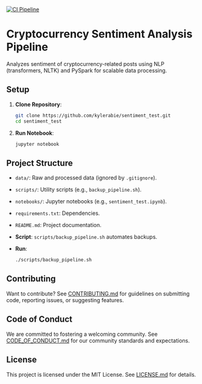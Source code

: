[![CI Pipeline](https://github.com/kylerabie/sentiment_test/actions/workflows/ci.yml/badge.svg)](https://github.com/kylerabie/sentiment_test/actions/workflows/ci.yml)

# Cryptocurrency Sentiment Analysis Pipeline

Analyzes sentiment of cryptocurrency-related posts using NLP (transformers, NLTK) and PySpark for scalable data processing.

## Setup

1. **Clone Repository**:
   ```bash
   git clone https://github.com/kylerabie/sentiment_test.git
   cd sentiment_test
   
3. **Run Notebook**:
   ```bash
   jupyter notebook

## Project Structure

- `data/`: Raw and processed data (ignored by `.gitignore`).
- `scripts/`: Utility scripts (e.g., `backup_pipeline.sh`).
- `notebooks/`: Jupyter notebooks (e.g., `sentiment_test.ipynb`).
- `requirements.txt`: Dependencies.
- `README.md`: Project documentation.

- **Script**: `scripts/backup_pipeline.sh` automates backups.
- **Run**:
  ```bash
  ./scripts/backup_pipeline.sh

## Contributing

Want to contribute? See [CONTRIBUTING.md](CONTRIBUTING.md) for guidelines on submitting code, reporting issues, or suggesting features.

## Code of Conduct

We are committed to fostering a welcoming community. See [CODE_OF_CONDUCT.md](CODE_OF_CONDUCT.md) for our community standards and expectations.
  
## License

This project is licensed under the MIT License. See [LICENSE.md](LICENSE.md) for details.
